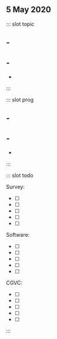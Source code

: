 ## 5 May 2020

<Meeting index="68" members="Bob, Mohammed, Wang" date="12 May 2020 11:00" nextDate="19 May 2020 11:00">

::: slot topic

## -

## -

-

:::

::: slot prog

## -

## -

-

:::

::: slot todo

Survey:

- [ ]
- [ ]
- [ ]
- [ ]
- [ ]

Software:

- [ ]
- [ ]
- [ ]
- [ ]
- [ ]

CGVC:

- [ ]
- [ ]
- [ ]
- [ ]
- [ ]

:::

</Meeting>
